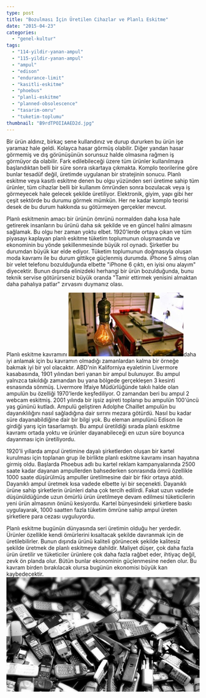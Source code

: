 ```yaml
---
type: post
title: "Bozulması İçin Üretilen Cihazlar ve Planlı Eskitme"
date: "2015-04-23"
categories: 
  - "genel-kultur"
tags: 
  - "114-yildir-yanan-ampul"
  - "115-yildir-yanan-ampul"
  - "ampul"
  - "edison"
  - "endurance-limit"
  - "kasitli-eskitme"
  - "phoebus"
  - "planli-eskitme"
  - "planned-obsolescence"
  - "tasarim-omru"
  - "tuketim-toplumu"
thumbnail: "B9rdTPOIIAAED2d.jpg"
---
```


Bir ürün aldınız, birkaç sene kullandınız ve durup dururken bu ürün işe yaramaz hale geldi. Kolayca hasar görmüş olabilir. Diğer yandan hasar görmemiş ve dış görünüşünün sorunsuz halde olmasına rağmen iş görmüyor da olabilir. Fark edilebileceği üzere tüm ürünler kullanılmaya başlandıktan belli bir süre sonra ıskartaya çıkmakta. Komplo teorilerine göre bunlar tesadüf değil, üretimde uygulanan bir stratejinin sonucu. Planlı eskitme veya kasıtlı eskitme denen bu olgu yüzünden seri üretime sahip tüm ürünler, tüm cihazlar belli bir kullanım ömründen sonra bozulacak veya iş görmeyecek hale gelecek şekilde üretiliyor. Elektronik, giyim, yapı gibi her çeşit sektörde bu durumu görmek mümkün. Her ne kadar komplo teorisi desek de bu durum hakkında su götürmeyen gerçekler mevcut.

Planlı eskitmenin amacı bir ürünün ömrünü normalden daha kısa hale getirerek insanların bu ürünü daha sık şekilde ve en güncel halini almasını sağlamak. Bu olgu her zaman yoktu elbet. 1920'lerde ortaya çıkan ve tüm piyasayı kaplayan planlı eskitme tüketim toplumunun oluşmasında ve ekonominin bu yönde şekillenmesinde büyük rol oynadı. Şirketler bu durumdan büyük kar elde ediyor. Tüketim toplumunun doğmasıyla oluşan moda kavramı ile bu durum gittikçe güçlenmiş durumda. iPhone 5 almış olan bir velet telefonu bozulduğunda elbette "iPhone 6 çıktı, en iyisi onu alayım" diyecektir. Bunun dışında elinizdeki herhangi bir ürün bozulduğunda, bunu teknik servise götürürseniz büyük oranda "Tamir ettirmek yenisini almaktan daha pahalıya patlar" zırvasını duymanız olası.

Planlı eskitme kavramını ![114 yıldır yanan ampul](images/oldest-light-bulb-672x372-300x166.jpg)daha iyi anlamak için bu kavramın olmadığı zamanlardan kalma bir örneğe bakmak iyi bir yol olacaktır. ABD'nin Kaliforniya eyaletinin Livermore kasabasında, 1901 yılından beri yanan bir ampul bulunuyor. Bu ampul yalnızca takıldığı zamandan bu yana bölgede gerçekleşen 3 kesinti esnasında sönmüş. Livermore İtfaiye Müdürlüğünde takılı halde olan ampulün bu özelliği 1970'lerde keşfediliyor. O zamandan beri bu ampul 2 webcam eskitmiş. 2001 yılında bir işsiz aşireti toplanıp bu ampulün 100'üncü yaş gününü kutladı. Ampulü geliştiren Adolphe Chaillet ampulün bu dayanıklılığını nasıl sağladığına dair sırrını mezara götürdü. Nasıl bu kadar süre dayanabildiğine dair bir bilgi yok. Bu eleman ampulünü Edison ile girdiği yarış için tasarlamıştı. Bu ampul üretildiği sırada planlı eskitme kavramı ortada yoktu ve ürünler dayanabileceği en uzun süre boyunca dayanması için üretiliyordu.

1920'li yıllarda ampul üretimine dayalı şirketlerden oluşan bir kartel kurulması için toplanan grup ile birlikte planlı eskitme kavramı insan hayatına girmiş oldu. Başlarda Phoebus adlı bu kartel reklam kampanyalarında 2500 saate kadar dayanan ampullerden bahsederken sonrasında ömrü özellikle 1000 saate düşürülmüş ampuller üretilmesine dair bir fikir ortaya atıldı. Dayanıklı ampul üretmek kısa vadede elbette iyi bir seçenekti. Dayanıklı ürüne sahip şirketlerin ürünleri daha çok tercih edilirdi. Fakat uzun vadede düşünüldüğünde uzun ömürlü ürün üretilmeye devam edilmesi tüketicilerin yeni ürün almasının önünü kesiyordu. Kartel bünyesindeki şirketlere baskı uygulayarak, 1000 saatten fazla tüketim ömrüne sahip ampul üreten şirketlere para cezası uyguluyordu.

Planlı eskitme bugünün dünyasında seri üretimin olduğu her yerdedir. Ürünler özellikle kendi ömürlerini kısaltacak şekilde davranmak için de üretilebilirler. Bunun dışında ürünü kaliteli görünecek şekilde kalitesiz şekilde üretmek de planlı eskitmeye dahildir. Maliyet düşer, çok daha fazla ürün üretilir ve tüketiciler ürünlere çok daha fazla rağbet eder, ihtiyaç değil, zevk ön planda olur. Bütün bunlar ekonominin güçlenmesine neden olur. Bu kavram birden bırakılacak olursa bugünün ekonomisi büyük kan kaybedecektir.![Atık telefonlar](images/telefony.jpg)
